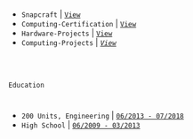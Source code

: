 <br />

- `Snapcraft` | [`View`](https://snapcraft.io/publisher/kentlouisetonino) <br />
- `Computing-Certification` | [`View`](https://github.com/kentlouisetonino/kentlouisetonino/blob/develop/certification/Computing.md) <br />
- `Hardware-Projects` | [`View`](https://github.com/stars/kentlouisetonino/lists/hardware-projects) <br />
- `Computing-Projects` | [_`View`_](https://github.com/stars/kentlouisetonino/lists/computing-projects) <br />


<br />
<br />

`Education`
#

- `200 Units, Engineering` | [`06/2013 - 07/2018`](https://github.com/kentlouisetonino/kentlouisetonino/blob/develop/education/02-200-Units-Engineering.md)
- `High School` | [`06/2009 - 03/2013`](https://github.com/kentlouisetonino/kentlouisetonino/blob/develop/education/01-High-School.md)
